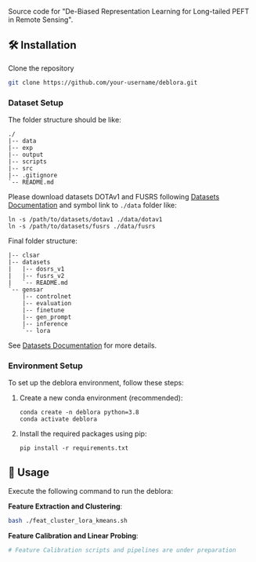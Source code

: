 Source code for "De-Biased Representation Learning for Long-tailed PEFT in Remote Sensing".

## 🛠️ Installation
Clone the repository
```bash
git clone https://github.com/your-username/deblora.git
```

### Dataset Setup

The folder structure should be like:
```
./
|-- data
|-- exp
|-- output
|-- scripts
|-- src
|-- .gitignore
`-- README.md
```

Please download datasets DOTAv1 and FUSRS following [Datasets Documentation](data/README.md) and symbol link to `./data` folder like:
```
ln -s /path/to/datasets/dotav1 ./data/dotav1
ln -s /path/to/datasets/fusrs ./data/fusrs
```


Final folder structure:
```
|-- clsar
|-- datasets
|   |-- dosrs_v1
|   |-- fusrs_v2
|   `-- README.md
`-- gensar
    |-- controlnet
    |-- evaluation
    |-- finetune
    |-- gen_prompt
    |-- inference
    `-- lora
```

See [Datasets Documentation](datasets/README.md) for more details.

### Environment Setup

To set up the deblora environment, follow these steps:

1. Create a new conda environment (recommended):
   ```
   conda create -n deblora python=3.8
   conda activate deblora
   ```

2. Install the required packages using pip:
   ```
   pip install -r requirements.txt
   ```

## 🚀 Usage

Execute the following command to run the deblora:

**Feature Extraction and Clustering**:
   ```bash
   bash ./feat_cluster_lora_kmeans.sh
   ```

**Feature Calibration and Linear Probing**:
   ```bash
   # Feature Calibration scripts and pipelines are under preparation
   ```